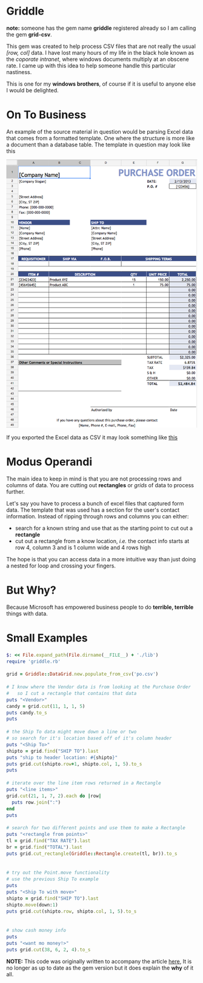 Griddle
=======

**note:** someone has the gem name **griddle** registered already so I am calling the gem **grid-csv**.

This gem was created to help process CSV files that are not really the usual *[row, col]* data.
I have lost many hours of my life in the black hole known as the *coporate intranet*, where windows documents multiply at an obscene rate.
I came up with this idea to help someone handle this particular nastiness.

This is one for my **windows brothers**, of course if it is useful to anyone else I would be delighted.

On To Business
==============

An example of the source material in question would be parsing Excel data that comes from a formatted template. One where the structure is more like a document than a database table.
The template in question may look like this  

![](data/example.png)  

If you exported the Excel data as CSV it may look something like [this](data/po.csv)

Modus Operandi
==============

The main idea to keep in mind is that you are not processing rows and columns of data.
You are cutting out **rectangles** or *grids* of data to process further.

Let's say you have to process a bunch of excel files that captured form data.
The template that was used has a section for the user's contact information.
Instead of ripping through rows and columns you can either:  
- search for a known string and use that as the starting point to cut out a  **rectangle**
- cut out a rectangle from a know location, *i.e.* the contact info starts at row 4, column 3 and is 1 column wide and 4 rows high

The hope is that you can access data in a more intuitive way than just doing a nested for loop and crossing your fingers.

But Why?
=======

Because Microsoft has empowered business people to do **terrible, terrible** things with data.

Small Examples
==============

```ruby
$: << File.expand_path(File.dirname(__FILE__) + './lib')
require 'griddle.rb'

grid = Griddle::DataGrid.new.populate_from_csv('po.csv')

# I know where the Vendor data is from looking at the Purchase Order
#   so I cut a rectangle that contains that data
puts "<Vendor>"
candy = grid.cut(11, 1, 1, 5)
puts candy.to_s
puts

# the Ship To data might move down a line or two
# so search for it's location based off of it's column header
puts "<Ship To>"
shipto = grid.find("SHIP TO").last
puts "ship to header location: #{shipto}"
puts grid.cut(shipto.row+1, shipto.col, 1, 5).to_s
puts

# iterate over the line item rows returned in a Rectangle
puts "<line items>"
grid.cut(21, 1, 7, 2).each do |row|
  puts row.join(":")
end
puts

# search for two different points and use them to make a Rectangle
puts "<rectangle from points>"
tl = grid.find("TAX RATE").last
br = grid.find("TOTAL").last
puts grid.cut_rectangle(Griddle::Rectangle.create(tl, br)).to_s


# try out the Point.move functionality
# use the previous Ship To example
puts
puts "<Ship To with move>"
shipto = grid.find("SHIP TO").last
shipto.move(down:1)
puts grid.cut(shipto.row, shipto.col, 1, 5).to_s


# show cash money info
puts
puts "<want mo money!>"
puts grid.cut(38, 6, 2, 4).to_s
```


**NOTE:** This code was originally written to accompany the article [here](http://pregnantfist.tumblr.com/post/42406731034/eating-glue-or-how-to-parse-csv-like-a-pre-schooler),
It is no longer as up to date as the gem version but it does explain the **why** of it all.
